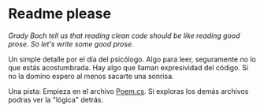 # Readme please
_Grady Boch tell us that reading clean code should be like reading good prose. So let's write some good prose._

Un simple detalle por el día del psicólogo. Algo para leer, seguramente no lo que estás acostumbrada. Hay algo que llaman expresividad del código. Si no la domino espero al menos sacarte una sonrisa.

Una pista: Empieza en el archivo [Poem.cs](https://github.com/sillo01/caring-about-you/blob/master/Poem.cs). Si exploras los demás archivos podras ver la "lógica" detrás.
